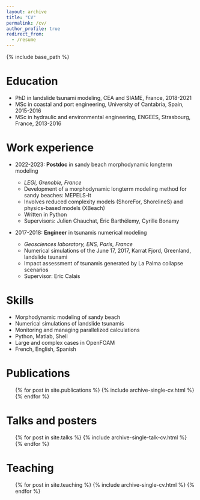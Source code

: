 ```yaml
---
layout: archive
title: "CV"
permalink: /cv/
author_profile: true
redirect_from:
  - /resume
---
```


{% include base_path %}

Education
======
* PhD in landslide tsunami modeling, CEA and SIAME, France, 2018-2021
* MSc in coastal and port engineering, University of Cantabria, Spain, 2015-2016
* MSc in hydraulic and environmental engineering, ENGEES, Strasbourg, France, 2013-2016 

Work experience
======
* 2022-2023: <b>Postdoc</b> in sandy beach morphodynamic longterm modeling
  * <i>LEGI, Grenoble, France</i>
  * Development of a morphodynamic longterm modeling method for sandy beaches: MEPELS-lt
  * Involves reduced complexity models (ShoreFor, ShorelineS) and physics-based models (XBeach)
  * Written in Python
  * Supervisors: Julien Chauchat, Eric Barthélemy, Cyrille Bonamy

* 2017-2018: <b>Engineer</b> in tsunamis numerical modeling
  * <i>Geosciences laboratory, ENS, Paris, France</i>
  * Numerical simulations of the June 17, 2017, Karrat Fjord, Greenland, landslide tsunami
  * Impact assessment of tsunamis generated by La Palma collapse scenarios
  * Supervisor: Eric Calais
  
Skills
======
* Morphodynamic modeling of sandy beach
* Numerical simulations of landslide tsunamis
* Monitoring and managing parallelized calculations
* Python, Matlab, Shell
* Large and complex cases in OpenFOAM
* French, English, Spanish

Publications
======
  <ol reversed>{% for post in site.publications %}
    {% include archive-single-cv.html %}
  {% endfor %}</ol>
  
Talks and posters
======
  <ul reversed>{% for post in site.talks %}
    {% include archive-single-talk-cv.html %}
  {% endfor %}</ul>
  
Teaching
======
  <ul>{% for post in site.teaching %}
    {% include archive-single-cv.html %}
  {% endfor %}</ul>
  
[//]: # "Service and leadership"
[//]: # "======"
[//]: # "* Currently signed in to 43 different slack teams"
